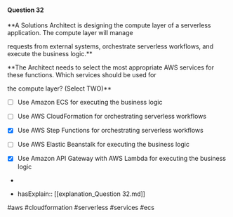 #### Question  32


**A Solutions Architect is designing the compute layer of a serverless application. The compute layer will manage

requests from external systems, orchestrate serverless workflows, and execute the business logic.**


**The Architect needs to select the most appropriate AWS services for these functions. Which services should be used for

the compute layer? (Select TWO)**


- [ ] Use Amazon ECS for executing the business logic


- [ ] Use AWS CloudFormation for orchestrating serverless workflows


- [x] Use AWS Step Functions for orchestrating serverless workflows


- [ ] Use AWS Elastic Beanstalk for executing the business logic


- [x] Use Amazon API Gateway with AWS Lambda for executing the business logic


*

- hasExplain:: [[explanation_Question  32.md]]

#aws #cloudformation #serverless #services #ecs 